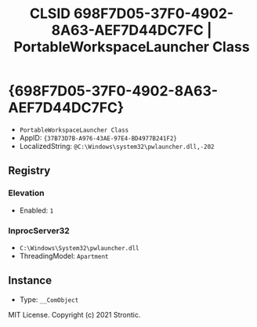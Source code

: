 ﻿---
title: "CLSID 698F7D05-37F0-4902-8A63-AEF7D44DC7FC | PortableWorkspaceLauncher Class"
excerpt: What is COM-Object CLSID 698F7D05-37F0-4902-8A63-AEF7D44DC7FC?
---

# {698F7D05-37F0-4902-8A63-AEF7D44DC7FC}

* `PortableWorkspaceLauncher Class`
* AppID: `{37B73D7B-A976-43AE-97E4-BD4977B241F2}`
* LocalizedString: `@C:\Windows\system32\pwlauncher.dll,-202`

## Registry


### Elevation

* Enabled: `1`

### InprocServer32

* `C:\Windows\System32\pwlauncher.dll`
* ThreadingModel: `Apartment`

## Instance

* Type: `__ComObject`

MIT License. Copyright (c) 2021 Strontic.



